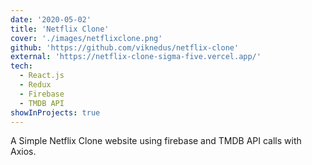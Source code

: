 ```yaml
---
date: '2020-05-02'
title: 'Netflix Clone'
cover: './images/netflixclone.png'
github: 'https://github.com/viknedus/netflix-clone'
external: 'https://netflix-clone-sigma-five.vercel.app/'
tech:
  - React.js
  - Redux
  - Firebase
  - TMDB API
showInProjects: true
---
```


A Simple Netflix Clone website using firebase and TMDB API calls with Axios.
